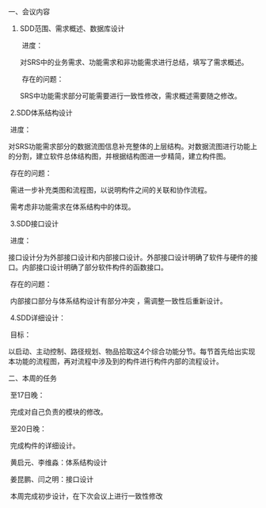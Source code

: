 一、会议内容

 1. SDD范围、需求概述、数据库设计

    ​	进度：

    ​		对SRS中的业务需求、功能需求和非功能需求进行总结，填写了需求概述。

    ​	存在的问题：

    ​		SRS中功能需求部分可能需要进行一致性修改，需求概述需要随之修改。

​    2.SDD体系结构设计

​		进度：

​			对SRS功能需求部分的数据流图信息补充整体的上层结构。对数据流图进行功能上的分割，建立软件总体结构图，并根据结构图进一步精简，建立构件图。

​		存在的问题：

​			需进一步补充类图和流程图，以说明构件之间的关联和协作流程。

​			需考虑非功能需求在体系结构中的体现。

​	3.SDD接口设计

​		进度：

​			接口设计分为外部接口设计和内部接口设计。外部接口设计明确了软件与硬件的接口。内部接口设计明确了部分软件构件的函数接口。

​		存在的问题：

​			内部接口部分与体系结构设计有部分冲突 ，需调整一致性后重新设计。

​	4.SDD详细设计：

​		目标：

​			以启动、主动控制、路径规划、物品拾取这4个综合功能分节。每节首先给出实现本功能的流程图，再对流程中涉及到的构件进行构件内部的流程设计。

二、本周的任务

​	至17日晚：

​		完成对自己负责的模块的修改。

​	至20日晚：

​		完成构件的详细设计。

​	黄启元、李维淼：体系结构设计

​	姜昆鹏、闫之明：接口设计

​	本周完成初步设计，在下次会议上进行一致性修改